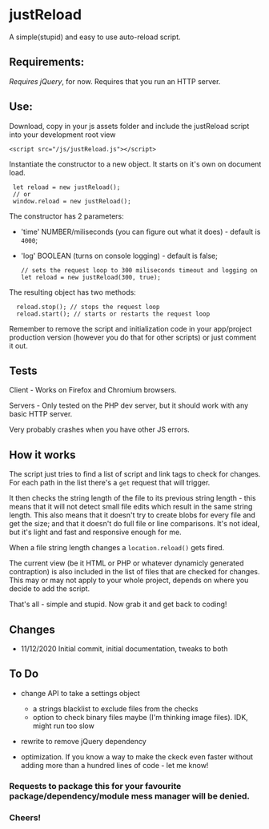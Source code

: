 # justReload

A simple(stupid) and easy to use auto-reload script.

## Requirements:

_Requires jQuery_, for now.
Requires that you run an HTTP server.

## Use:

Download, copy in your js assets folder and include the justReload script into your development root view
  
    <script src="/js/justReload.js"></script>
  
Instantiate the constructor to a new object. It starts on it's own on document load.
    
     let reload = new justReload(); 
     // or 
     window.reload = new justReload();

The constructor has 2 parameters:
- 'time' NUMBER/miliseconds (you can figure out what it does) - default is `4000`;
- 'log' BOOLEAN (turns on console logging) - default is false;

      // sets the request loop to 300 miliseconds timeout and logging on
      let reload = new justReload(300, true); 
      
The resulting object has two methods:
      
      reload.stop(); // stops the request loop
      reload.start(); // starts or restarts the request loop 
    
Remember to remove the script and initialization code in your app/project production version (however you do that for other scripts) or just comment it out.

## Tests

Client - Works on Firefox and Chromium browsers.

Servers - Only tested on the PHP dev server, but it should work with any basic HTTP server.

Very probably crashes when you have other JS errors.


## How it works

The script just tries to find a list of script and link tags to check for changes.
For each path in the list there's a `get` request that will trigger.

It then checks the string length of the file to its previous string length - this means that it will not detect small file edits which result in the same string length. This also means that it doesn't try to create blobs for every file and get the size; and that it doesn't do full file or line comparisons. It's not ideal, but it's light and fast and responsive enough for me.

When a file string length changes a `location.reload()` gets fired.

The current view (be it HTML or PHP or whatever dynamicly generated contraption) is also included in the list of files that are checked for changes. This may or may not apply to your whole project, depends on where you decide to add the script.

That's all - simple and stupid. Now grab it and get back to coding!

## Changes 

- 11/12/2020 Initial commit, initial documentation, tweaks to both 

## To Do

- change API to take a settings object 
  - a strings blacklist to exclude files from the checks
  - option to check binary files maybe (I'm thinking image files). IDK, might run too slow
  
- rewrite to remove jQuery dependency
  
- optimization. If you know a way to make the ckeck even faster without adding more than a hundred lines of code - let me know!

### Requests to package this for your favourite package/dependency/module mess manager will be denied.

### Cheers!
 
